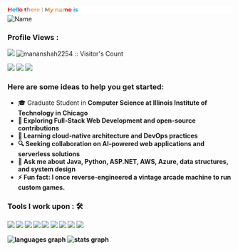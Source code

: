 ![Name](Textupper.png)
![Name](Maskedname.png)


 ### Profile Views :<br>
  <img src="https://profile-counter.glitch.me/mananshah2254/count.svg" />
<img src="https://profile-counter.deno.dev/mananshah2254/count.svg" alt="mananshah2254 :: Visitor's Count" />


<img src="https://img.shields.io/badge/Mail-%23D14836.svg?&style=for-the-badge&logo=gmail&logoColor=white" href="mailto:mshah130@hawk.iit.edu"> <a  href="https://www.instagram.com/manan0_0shah/"><img src="https://img.shields.io/badge/Instagram-%23E4405F.svg?&style=for-the-badge&logo=instagram&logoColor=white"></a>  <a href="https://www.linkedin.com/in/mananshah2254/"><img src="https://img.shields.io/badge/Linkedin-%230077B5.svg?&style=for-the-badge&logo=linkedin&logoColor=white" ></a> 

### Here are some ideas to help you get started:

- 🎓 Graduate Student in <strong>Computer Science<strong> at Illinois Institute of Technology in Chicago
- 🔭 Exploring <strong>Full‑Stack Web Development and open‑source contributions<strong>
- 🌱 Learning cloud‑native architecture and DevOps practices
- 🔍 Seeking collaboration on <strong>AI‑powered web applications<strong> and serverless solutions
- 💬 Ask me about Java, Python, ASP.​NET, AWS, Azure, data structures, and system design
- ⚡ Fun fact: I once reverse‑engineered a vintage arcade machine to run custom games.


### Tools I work upon : 🛠

<img src="https://img.shields.io/badge/c++%20-%2300599C.svg?&style=for-the-badge&logo=c%2B%2B&logoColor=white">   <img src="https://img.shields.io/badge/python%20-%2314354C.svg?&style=for-the-badge&logo=python&logoColor=white">   <img src="https://img.shields.io/badge/javascript%20-%23323330.svg?&style=for-the-badge&logo=javascript&logoColor=%23F7DF1E">   <img src="https://img.shields.io/badge/html5%20-%23E34F26.svg?&style=for-the-badge&logo=html5&logoColor=white">   <img src="https://img.shields.io/badge/css3%20-%231572B6.svg?&style=for-the-badge&logo=css3&logoColor=white">   <img src="https://img.shields.io/badge/react%20-%2320232a.svg?&style=for-the-badge&logo=react&logoColor=%2361DAFB">   <img src="https://img.shields.io/badge/bootstrap%20-%23563D7C.svg?&style=for-the-badge&logo=bootstrap&logoColor=white">   <img src="https://img.shields.io/badge/git%20-%23F05033.svg?&style=for-the-badge&logo=git&logoColor=white"/>   <img src="http://img.shields.io/badge/-VS%20Code-000000?style=for-the-badge&logo=Visual-studio-code&logoColor=blue">

<img src="https://github-readme-stats.vercel.app/api/top-langs?username=mananshah2254&locale=en&hide_title=false&layout=compact&card_width=320&langs_count=5&theme=dracula&hide_border=false" height="150" alt="languages graph"  />
  <img src="https://github-readme-stats.vercel.app/api?username=mananshah2254&hide_title=false&hide_rank=false&show_icons=true&include_all_commits=true&count_private=true&disable_animations=false&theme=dracula&locale=en&hide_border=false" height="150" alt="stats graph"  />
